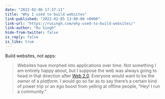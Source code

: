 ```yaml
---
date: "2022-02-06 17:37:11"
title: "Why I used to build websites"
link-published: "2022-02-05 13:00:00 +0000"
link-url: "https://rusingh.com/why-used-to-build-websites/"
link-author: "Ru Singh"
hide-from-twitter: false
is_reply: false
is_like: true
---
```


Build websites, not apps:

> Websites have morphed into applications over time. Not something I am entirely happy about, but I suppose the web was always going to head in that direction after [Web 2.0](https://en.wikipedia.org/wiki/Web_2.0). Everyone would want to be the _owner_ of a _platform_. I would go so far as to say there’s a certain kind of power trip or an ego boost from yelling at offline people, “Hey! I run a community.”
